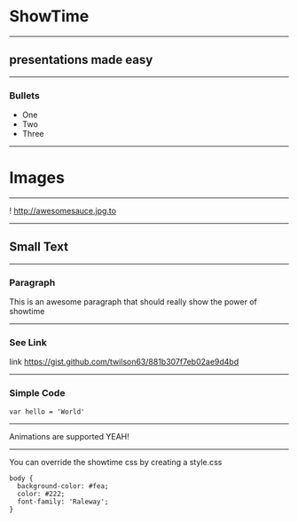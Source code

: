 # ShowTime

---

## presentations made easy

---

### Bullets

* One
* Two
* Three

---

# Images

---

! http://awesomesauce.jpg.to

---

## Small Text

---

### Paragraph

This is an awesome paragraph that should really show the power of showtime

---

### See Link

link https://gist.github.com/twilson63/881b307f7eb02ae9d4bd

---

### Simple Code

```
var hello = 'World'
```

---

Animations are supported YEAH!

---

You can override the showtime css by creating a style.css

```
body {
  background-color: #fea;
  color: #222;
  font-family: 'Raleway';
}
```

